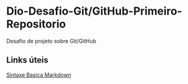 # Dio-Desafio-Git/GitHub-Primeiro-Repositorio
Desafio de projeto sobre Git/GitHub
## Links úteis
[Sintaxe Basica Markdown](https://www.markdownguide.org/basic-syntax/)
